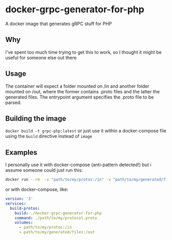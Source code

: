 # docker-grpc-generator-for-php
A docker image that generates gRPC stuff for PHP

## Why
I've spent too much time trying to get this to work, so I thought it might be useful for someone else out there

## Usage
The container will expect a folder mounted on /in and another folder mounted on /out, where the former contains .proto files and the latter the generated files. The entrypoint argument specifies the .proto file to be parsed.

## Building the image
`docker build -t grpc-php:latest`
or just use it within a docker-compose file using the `build` directive instead of `image`
## Examples
I personally use it with docker-compose (anti-pattern detected!) but i assume someone could just run this:
```bash
docker run --rm  -v "path/to/my/protos:/in" -v "path/to/my/generated/files:/out" grpc-php:latest path/to/my/protocol.proto
```
or with docker-compose, like:
```yml
version: '3'
services:
  build-protos:
    build: ./docker-grpc-generator-for-php
    command: ./path/to/my/protocol.proto
    volumes:
      - path/to/my/protos:/in
      - path/to/my/generated/files:/out
```
